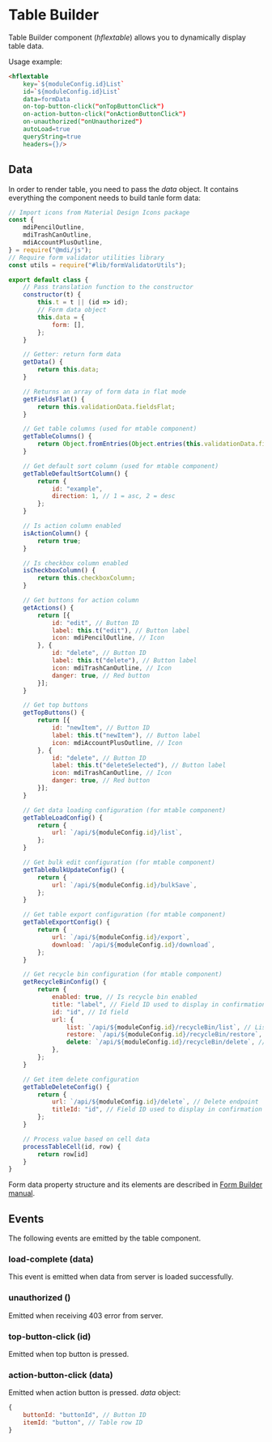 # Table Builder

Table Builder component (*hflextable*) allows you to dynamically display table data.

Usage example:

```html
<hflextable 
    key=`${moduleConfig.id}List`
    id=`${moduleConfig.id}List`
    data=formData
    on-top-button-click("onTopButtonClick")
    on-action-button-click("onActionButtonClick")
    on-unauthorized("onUnauthorized")
    autoLoad=true
    queryString=true
    headers={}/>
```

## Data

In order to render table, you need to pass the *data* object. It contains everything the component needs to build tanle form data:

```javascript
// Import icons from Material Design Icons package
const {
    mdiPencilOutline,
    mdiTrashCanOutline,
    mdiAccountPlusOutline,
} = require("@mdi/js");
// Require form validator utilities library
const utils = require("#lib/formValidatorUtils");

export default class {
    // Pass translation function to the constructor
    constructor(t) {
        this.t = t || (id => id);
        // Form data object
        this.data = {
            form: [],
        };
    }

    // Getter: return form data
    getData() {
        return this.data;
    }

    // Returns an array of form data in flat mode
    getFieldsFlat() {
        return this.validationData.fieldsFlat;
    }

    // Get table columns (used for mtable component)
    getTableColumns() {
        return Object.fromEntries(Object.entries(this.validationData.fieldsFlat).filter(([, value]) => ["text", "select", "column", "date", "div"].indexOf(value.type) > -1));
    }

    // Get default sort column (used for mtable component)
    getTableDefaultSortColumn() {
        return {
            id: "example",
            direction: 1, // 1 = asc, 2 = desc
        };
    }

    // Is action column enabled
    isActionColumn() {
        return true;
    }

    // Is checkbox column enabled
    isCheckboxColumn() {
        return this.checkboxColumn;
    }

    // Get buttons for action column
    getActions() {
        return [{
            id: "edit", // Button ID
            label: this.t("edit"), // Button label
            icon: mdiPencilOutline, // Icon
        }, {
            id: "delete", // Button ID
            label: this.t("delete"), // Button label
            icon: mdiTrashCanOutline, // Icon
            danger: true, // Red button
        }];
    }

    // Get top buttons
    getTopButtons() {
        return [{
            id: "newItem", // Button ID
            label: this.t("newItem"), // Button label
            icon: mdiAccountPlusOutline, // Icon
        }, {
            id: "delete", // Button ID
            label: this.t("deleteSelected"), // Button label
            icon: mdiTrashCanOutline, // Icon
            danger: true, // Red button
        }];
    }

    // Get data loading configuration (for mtable component)
    getTableLoadConfig() {
        return {
            url: `/api/${moduleConfig.id}/list`,
        };
    }

    // Get bulk edit configuration (for mtable component)
    getTableBulkUpdateConfig() {
        return {
            url: `/api/${moduleConfig.id}/bulkSave`,
        };
    }

    // Get table export configuration (for mtable component)
    getTableExportConfig() {
        return {
            url: `/api/${moduleConfig.id}/export`,
            download: `/api/${moduleConfig.id}/download`,
        };
    }

    // Get recycle bin configuration (for mtable component)
    getRecycleBinConfig() {
        return {
            enabled: true, // Is recycle bin enabled
            title: "label", // Field ID used to display in confirmation dialog
            id: "id", // Id field
            url: {
                list: `/api/${moduleConfig.id}/recycleBin/list`, // List endpoint
                restore: `/api/${moduleConfig.id}/recycleBin/restore`, // Restore endpoint
                delete: `/api/${moduleConfig.id}/recycleBin/delete`, // Delete endpoint
            },
        };
    }

    // Get item delete configuration
    getTableDeleteConfig() {
        return {
            url: `/api/${moduleConfig.id}/delete`, // Delete endpoint
            titleId: "id", // Field ID used to display in confirmation dialog
        };
    }

    // Process value based on cell data
    processTableCell(id, row) {
        return row[id]
    }
}
```

Form data property structure and its elements are described in [Form Builder manual](form.md).

## Events

The following events are emitted by the table component.

### load-complete (data)

This event is emitted when data from server is loaded successfully.

### unauthorized ()

Emitted when receiving 403 error from server.

### top-button-click (id)

Emitted when top button is pressed.

### action-button-click (data)

Emitted when action button is pressed. *data* object:

```javascript
{
    buttonId: "buttonId", // Button ID
    itemId: "button", // Table row ID
}
```